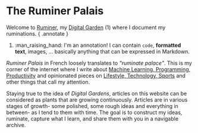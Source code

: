 # The Ruminer Palais


Welcome to [Ruminer](), my [Digital Garden]() (1) where I document my ruminations.
{ .annotate }


1.  :man_raising_hand: I'm an annotation! I can contain `code`, __formatted
    text__, images, ... basically anything that can be expressed in Markdown.

*Ruminer Palais* in French loosely translates to *"ruminate palace"*.
This is my corner of the internet where I write
about [Machine Learning, Programming, Productivity]() and opinionated pieces on
[Lifestyle, Technology, Sports]() and other things that call my attention.

Staying true to the idea of *Digital Gardens*, articles on this website can
be considered as plants that are growing continuously. Articles are in
various stages of growth- some polished, some rough ideas and everything
in between- as I tend to them with time. The goal is to construct my ideas,
ruminate, capture what I learn, and share them with you in a navigable
archive.


